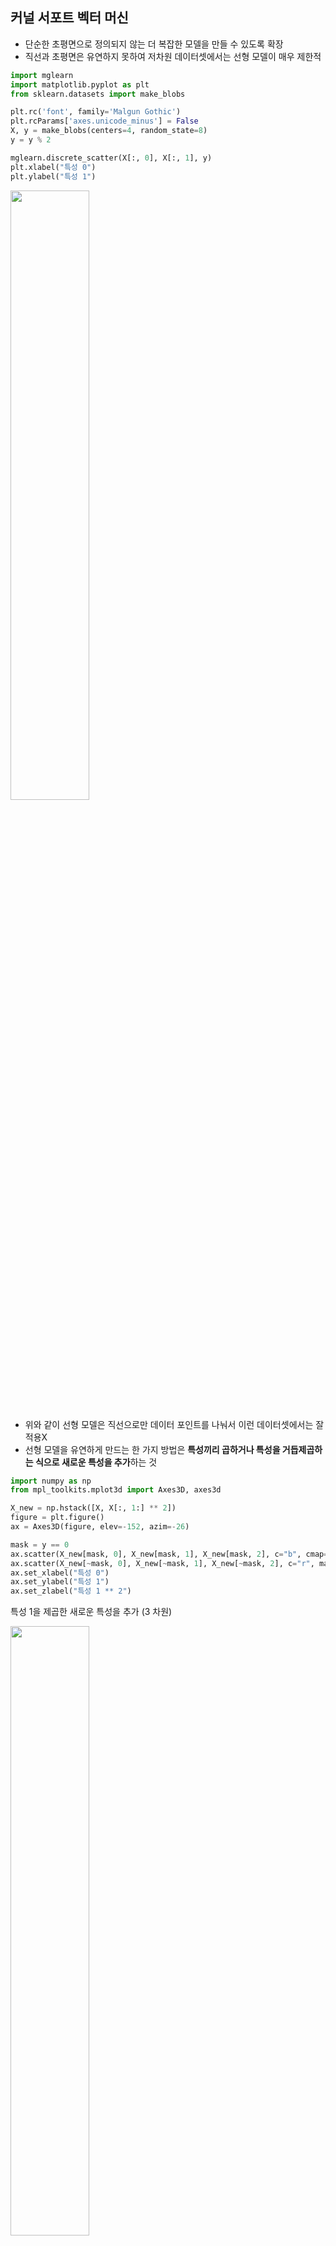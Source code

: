 ## 커널 서포트 벡터 머신

- 단순한 초평면으로 정의되지 않는 더 복잡한 모델을 만들 수 있도록 확장
- 직선과 초평면은 유연하지 못하여 저차원 데이터셋에서는 선형 모델이 매우 제한적

```python
import mglearn
import matplotlib.pyplot as plt
from sklearn.datasets import make_blobs

plt.rc('font', family='Malgun Gothic')
plt.rcParams['axes.unicode_minus'] = False
X, y = make_blobs(centers=4, random_state=8)
y = y % 2

mglearn.discrete_scatter(X[:, 0], X[:, 1], y)
plt.xlabel("특성 0")
plt.ylabel("특성 1")
```

<img src="https://user-images.githubusercontent.com/58063806/110322596-b8bf0000-8056-11eb-971c-1c5026523ea8.png" width=50% />

- 위와 같이 선형 모델은 직선으로만 데이터 포인트를 나눠서 이런 데이터셋에서는 잘 적용X
- 선형 모델을 유연하게 만드는 한 가지 방법은 **특성끼리 곱하거나 특성을 거듭제곱하는 식으로 새로운 특성을 추가**하는 것

```python
import numpy as np
from mpl_toolkits.mplot3d import Axes3D, axes3d

X_new = np.hstack([X, X[:, 1:] ** 2])
figure = plt.figure()
ax = Axes3D(figure, elev=-152, azim=-26)

mask = y == 0
ax.scatter(X_new[mask, 0], X_new[mask, 1], X_new[mask, 2], c="b", cmap=mglearn.cm2, s=60, edgecolor="k")
ax.scatter(X_new[~mask, 0], X_new[~mask, 1], X_new[~mask, 2], c="r", marker="^", cmap=mglearn.cm2, s=60, edgecolor="k")
ax.set_xlabel("특성 0")
ax.set_ylabel("특성 1")
ax.set_zlabel("특성 1 ** 2")
```

특성 1을 제곱한 새로운 특성을 추가 (3 차원)

<img src="https://user-images.githubusercontent.com/58063806/110323117-7813b680-8057-11eb-9db6-321675f94e07.png" width=50% />

```python
linear_svm_3d = LinearSVC().fit(X_new, y)
coef, intercept = linear_svm_3d.coef_.ravel(), linear_svm_3d.intercept_

figure = plt.figure()
ax = Axes3D(figure, elev=-152, azim=-26)
xx = np.linspace(X_new[:, 0].min() - 2, X_new[:, 0].max() + 2, 50)
yy = np.linspace(X_new[:, 1].min() - 2, X_new[:, 1].max() + 2, 50)

# 2차원 영역에 대한 (x, y) 좌표값 쌍(그리드 포인트)을 생성
XX, YY = np.meshgrid(xx, yy) 
ZZ = (coef[0] * XX + coef[1] * YY + intercept) / -coef[2]

ax.plot_surface(XX, YY, ZZ, rstride=8, cstride=8, alpha=.3)
mask = y == 0
ax.scatter(X_new[mask, 0], X_new[mask, 1], X_new[mask, 2], c="b", cmap=mglearn.cm2, s=60, edgecolor="k")
ax.scatter(X_new[~mask, 0], X_new[~mask, 1], X_new[~mask, 2], c="r", marker="^", cmap=mglearn.cm2, s=60, edgecolor="k")

ax.set_xlabel("특성 0")
ax.set_ylabel("특성 1")
ax.set_zlabel("특성 1 ** 2")
```

3차원 데이터셋에서 선형 SVM이 생성한 결정 경계

<img src="https://user-images.githubusercontent.com/58063806/110323629-33d4e600-8058-11eb-8bc1-1bc225275311.png" width=50% />

```python
ZZ = YY ** 2
dec = linear_svm_3d.decision_function(np.c_[XX.ravel(), YY.ravel(), ZZ.ravel()])
plt.contourf(XX, YY, dec.reshape(XX.shape), levels=[dec.min(), 0, dec.max()], cmap=mglearn.cm2, alpha=.5)
mglearn.discrete_scatter(X[:, 0], X[:, 1], y)
plt.xlabel("특성 0")
plt.ylabel("특성 1")
```

<img src="https://user-images.githubusercontent.com/58063806/110324559-7ea32d80-8059-11eb-8e71-d06f15497936.png" width=50% />

선형이 아닌 오히려 타원에 가까운 모습을 보임

#### 커널 기법

- 원래 특성의 가능한 조합을 지정된 차수까지 모두 계산하는 다항식 커널
- 차원이 무한한 특성 공간에 매핑하는 가우시안 커널 (RBF 커널, 모든 차수의 모든 다항식을 고려)

일반적으로 훈련 데이터의 일부만 (**두 클래스 사이의 경계에 위치한 데이터 포인트들) 결정 경계를 만드는 데 영향을 주고 이 데이터 포인트들을 서포트 벡터**라고 함

데이터 포인트 사이의 거리는 가우시안 커널에 의해 계산됨
$$
k_{rbf}(x_1, x_2) = exp(-\gamma||x_1 - x_2||^2)
$$

$$
x_1, x_2 : 데이터 포인트
$$

$$
||x_1 - x_2|| : 유클리디안 거리
$$

gamma : 가우시안 커널의 폭을 제어하는 매개변수

```python
from sklearn.svm import SVC

X, y = mglearn.tools.make_handcrafted_dataset()
svm = SVC(kernel='rbf', C=10, gamma=0.1).fit(X, y)
mglearn.plots.plot_2d_separator(svm, X, eps=.5)
mglearn.discrete_scatter(X[:, 0], X[:, 1], y)

sv = svm.support_vectors_
# dual_coef_의 부호에 의해 support vector의 클래스 레이블이 결정
sv_labels = svm.dual_coef_.ravel() > 0
mglearn.discrete_scatter(sv[:, 0], sv[:, 1], sv_labels, s=15, markeredgewidth=3)
plt.xlabel("특성 0")
plt.ylabel("특성 1")
```

<img src="https://user-images.githubusercontent.com/58063806/110326740-6a146480-805c-11eb-97ae-d88d5afbd467.png" width=50% />

**gamma - 하나의 훈련 샘플이 미치는 영향의 범위**를 결정 (**가우시안 커널 폭의 역수**, 작은 값 - 넓은 영역, 큰 값 - 영향이 미치는 범위가 제한적)

**즉, 가우시안 커널의 영역이 클 수록 훈련 샘플의 영향 범위도 커짐**

C - 규제 매개변수로 각 포인트의 중요도(dual_coef_ 값)을 제한

```python
fig, axes = plt.subplots(3, 3, figsize=(15, 10))

for ax, C in zip(axes, [-1, 0, 3]):
    for a, gamma in zip(ax, range(-1, 2)):
        mglearn.plots.plot_svm(log_C=C, log_gamma=gamma, ax=a)

axes[0, 0].legend(["클래스 0", "클래스 1", "클래스 0 서포트 벡터", "클래스 1 서포트 벡터"], ncol=4, loc=(.9, 1.2))
```

<img src="https://user-images.githubusercontent.com/58063806/110327863-e0fe2d00-805d-11eb-9d20-0f7fb9168266.png" width=100% />

**작은 gamma값**은 **가우시안 커널의 반경을 크게 해서 많은 포인트들이 가까이 있는 것**으로 고려되고 그로 인해 결정 경계가 부드러워짐 (**모델의 복잡도를 낮춤**)

**작은 C값**은 **매우 제약이 큰 모델**을 만들고 **각 데이터 포인트의 영향력이 작음** (C가 커질수록 잘못 분류된 데이터 포인트의 영향력이 커져서 결정 경계를 직선에서 변형 시킴)

```python
from sklearn.datasets import load_breast_cancer
from sklearn.model_selection import train_test_split

cancer = load_breast_cancer()
X_train, X_test, y_train, y_test = train_test_split(cancer.data, cancer.target, random_state=0)

svc = SVC()
svc.fit(X_train, y_train)

print("train set score: {:.2f}".format(svc.score(X_train, y_train)))
print("test set score: {:.2f}".format(svc.score(X_test, y_test)))

# train set score: 1.00
# test set score: 0.63
```

```python
plt.boxplot(X_train, manage_ticks=False)
plt.yscale("symlog")
plt.xlabel("특성 목록")
plt.ylabel("특성 크기")
```

<img src="https://user-images.githubusercontent.com/58063806/110328933-4e5e8d80-805f-11eb-882b-94b7826dc9e2.png" width=70% />

특성들의 scale이 완전히 다른 것을 볼 수 있음 (커널 SVM에서는 data scale이 성능에 미치는 영향이 아주 큼)

커널 SVM에서는 모든 특성 값을 평균이 0이고 단위 분산이 되도록 하거나, 0 ~ 1 사이로 맞추는 방법을 주로 사용

```python
from sklearn.preprocessing import StandardScaler

scaler = StandardScaler()
X_train = scaler.fit_transform(X_train)
X_test = scaler.transform(X_test)
svc.fit(X_train, y_train)

print("train set score: {:.2f}".format(svc.score(X_train, y_train)))
print("test set score: {:.2f}".format(svc.score(X_test, y_test)))

# train set score: 0.99
# test set score: 0.97

# svc = SVC(C=10)

# train set score: 0.99
# test set score: 0.99
```

data scaling을 진행한 후 결과가 크게 향상됨

C값을 증가시켜 복잡한 모델을 만든 결과 약간의 성능이 향상

#### 장단점과 매개변수

- 데이터의 특성이 몇 개 안 되더라도 복잡한 결정 경계를 만들 수 있음
- 저차원과 고차원의 데이터에 모두 잘 작동하지만 샘플이 많을 때는 잘 맞지 않음
- **10만개 이상의 데이터셋에서는 잘 작동 X**
- 데이터 전처리와 매개변수 설정에 신경을 많이 써야함
- 예측이 어떻게 결정되었는지 이해하기 어려움
- 모든 특성이 비슷한 단위이고 스케일이 비슷하면 SVM을 사용해볼만함
- **C, gamma 둘 다 모델의 복잡도를 조정하며 값이 클 수록 더 복잡한 모델을 생성**